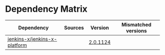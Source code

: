 # Dependency Matrix

Dependency | Sources | Version | Mismatched versions
---------- | ------- | ------- | -------------------
[jenkins-x/jenkins-x-platform](https://github.com/jenkins-x/jenkins-x-platform.git) |  | [2.0.1124](https://github.com/jenkins-x/jenkins-x-platform/releases/tag/v2.0.1124) | 
